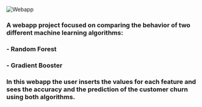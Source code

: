 ![Webapp](https://cdn.educba.com/academy/wp-content/uploads/2021/08/Random-forest-vs-Gradient-boosting.jpg)

<h3> A webapp project focused on comparing the behavior of two different machine learning algorithms:</h3>
<h3> - Random Forest </h3>
<h3> - Gradient Booster </h3>

<h3> In this webapp the user inserts the values for each feature and sees the accuracy and the prediction of the customer churn using both algorithms. </h3>
